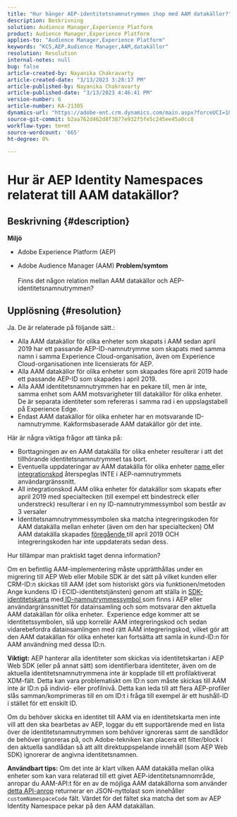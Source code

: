 ```yaml
---
title: "Hur hänger AEP-identitetsnamnutrymmen ihop med AAM datakällor?"
description: Beskrivning
solution: Audience Manager,Experience Platform
product: Audience Manager,Experience Platform
applies-to: "Audience Manager,Experience Platform"
keywords: "KCS,AEP,Audience Manager,AAM,datakällor"
resolution: Resolution
internal-notes: null
bug: false
article-created-by: Nayanika Chakravarty
article-created-date: "3/13/2023 3:28:17 PM"
article-published-by: Nayanika Chakravarty
article-published-date: "3/13/2023 4:46:41 PM"
version-number: 6
article-number: KA-21305
dynamics-url: "https://adobe-ent.crm.dynamics.com/main.aspx?forceUCI=1&pagetype=entityrecord&etn=knowledgearticle&id=74154dab-b3c1-ed11-83ff-6045bd0065b6"
source-git-commit: b2aa762d462d8f3877e932f5fe5c245ee45a0cc8
workflow-type: tm+mt
source-wordcount: '665'
ht-degree: 0%

---
```


# Hur är AEP Identity Namespaces relaterat till AAM datakällor?

## Beskrivning {#description}


<b>Miljö</b>

- Adobe Experience Platform (AEP)

- Adobe Audience Manager (AAM)
   <b>Problem/symtom</b><br><br>Finns det någon relation mellan AAM datakällor och AEP-identitetsnamnutrymmen?<br>

## Upplösning {#resolution}


Ja. De är relaterade på följande sätt.:

- Alla AAM datakällor för olika enheter som skapats i AAM sedan april 2019 har ett passande AEP-ID-namnutrymme som skapats med samma namn i samma Experience Cloud-organisation, även om Experience Cloud-organisationen inte licensierats för AEP.
- Alla AAM datakällor för olika enheter som skapades före april 2019 hade ett passande AEP-ID som skapades i april 2019.
- Alla AAM identitetsnamnutrymmen har en pekare till, men är inte, samma enhet som AAM motsvarigheter till datakällor för olika enheter. De är separata identiteter som refereras i samma rad i en uppslagstabell på Experience Edge.
- Endast AAM datakällor för olika enheter har en motsvarande ID-namnutrymme. Kakformsbaserade AAM datakällor gör det inte.


Här är några viktiga frågor att tänka på:

- Borttagningen av en AAM datakälla för olika enheter resulterar i att det tillhörande identitetsnamnutrymmet tas bort.
- Eventuella uppdateringar av AAM datakälla för olika enheter <u>name </u>eller <u>integrationskod</u> återspeglas INTE i AEP-namnutrymmets användargränssnitt.
- All integrationskod AAM olika enheter för datakällor som skapats efter april 2019 med specialtecken (till exempel ett bindestreck eller understreck) resulterar i en ny ID-namnutrymmessymbol som består av 3 versaler
- Identitetsnamnutrymmessymbolen ska matcha integreringskoden för AAM datakälla mellan enheter (även om den har specialtecken) OM AAM datakälla skapades <u>föregående </u>till april 2019 OCH integreringskoden har inte uppdaterats sedan dess.


Hur tillämpar man praktiskt taget denna information?

Om en befintlig AAM-implementering måste upprätthållas under en migrering till AEP Web eller Mobile SDK är det sätt på vilket kunden eller CRM-ID:n skickas till AAM (det som historiskt görs via funktionen/metoden Ange kundens ID i ECID-identitetstjänsten) genom att ställa in [SDK-identitetskarta](https://experienceleague.adobe.com/docs/experience-platform/edge/identity/overview.html?lang=en) med<u> ID-namnutrymmessymbol </u>som finns i AEP eller användargränssnittet för datainsamling och som motsvarar den aktuella AAM datakällan för olika enheter.  Experience edge kommer att se identitetssymbolen, slå upp korrelär AAM integreringskod och sedan vidarebefordra datainsamlingen med rätt AAM integreringskod, vilket gör att den AAM datakällan för olika enheter kan fortsätta att samla in kund-ID:n för AAM användning med dessa ID:n.

<b>Viktigt:</b> AEP hanterar alla identiteter som skickas via identitetskartan i AEP Web SDK (eller på annat sätt) som identifierbara identiteter, även om de aktuella identitetsnamnutrymmena inte är kopplade till ett profilaktiverat XDM-fält. Detta kan vara problematiskt om ID:n som måste skickas till AAM inte är ID:n på individ- eller profilnivå. Detta kan leda till att flera AEP-profiler slås samman/komprimeras till en om ID:t i fråga till exempel är ett hushåll-ID i stället för ett enskilt ID.



Om du behöver skicka en identitet till AAM via en identitetskarta men inte vill att den ska bearbetas av AEP, loggar du ett supportärende med en lista över de identitetsnamnutrymmen som behöver ignoreras samt de sandlådor de behöver ignoreras på, och Adobe-tekniken kan placera ett filter/block i den aktuella sandlådan så att allt direktuppspelande innehåll (som AEP Web SDK) ignorerar de angivna identitetsnamnen.



<b>Användbart tips:</b> Om det inte är klart vilken AAM datakälla mellan olika enheter som kan vara relaterad till ett givet AEP-identitetsnamnområde, anropar du AAM-API:t för en av de möjliga AAM datakällorna som använder [detta API-anrop](https://vhttps://bank.demdex.com/portal/swagger/index.html#/Data%20Source%20API/get_datasources__dataSourceId_) returnerar en JSON-nyttolast som innehåller `customNamespaceCode` fält. Värdet för det fältet ska matcha det som av AEP Identity Namespace pekar på den AAM datakällan.


